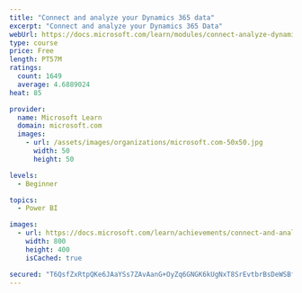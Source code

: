 ```yaml
---
title: "Connect and analyze your Dynamics 365 data​"
excerpt: "Connect and analyze your Dynamics 365 Data​"
webUrl: https://docs.microsoft.com/learn/modules/connect-analyze-dynamics-365-data/
type: course
price: Free
length: PT57M
ratings:
  count: 1649
  average: 4.6889024
heat: 85

provider:
  name: Microsoft Learn
  domain: microsoft.com
  images:
    - url: /assets/images/organizations/microsoft.com-50x50.jpg
      width: 50
      height: 50

levels:
  - Beginner

topics:
  - Power BI

images:
  - url: https://docs.microsoft.com/learn/achievements/connect-and-analyze-your-microsoft-dynamics-365-data-social.png
    width: 800
    height: 400
    isCached: true

secured: "T6QsfZxRtpQKe6JAaYSs7ZAvAanG+OyZq6GNGK6kUgNxT8SrEvtbrBsDeWSBfnIluvVH+RmLNiDayMneqxcIhNJXVxEZL9ncu5gR7B3Sb/EqyF+JY586XqZ1crAngBkOviJvTqXmKIEnMufmEvC01OAuuF1LkhKYZ4gue7T4AYTJrlRk6Kfp7OX3EbHuksdtfm36ahZFKAWh5Z+EDgXTWoksx5RVpDJz3d4D13JscA2Y62wInMkVgrt0VsJukZ/K+HPugOEVJkKPDk4YJ8AFZuFIO2P/SKMuqS/gzR5R48x8DOVgqM1sNFPQt6dxfTGph4jXpjh00ybcPy8m7oC9avC/OrOnOGM432ywxL4h0TPP2VET8cMm0RunyL7phMBsgliRAx8Qo27nr3NHqVLBSbvxnjBBoN5DlFi2inS8y6s=;fgZQXAUbjMZJ7VLClSwWQw=="
---
```


